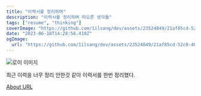 ```yaml
---
title: "이력서를 정리하며"
description: "이력서를 정리하며 떠오른 생각들"
tags: ["resume", "thinking"]
coverImage: "https://github.com/1ilsang/dev/assets/23524849/21af85cd-52c0-4be1-b4c1-02ec7492d8de"
date: "2023-06-18T14:28:56.410Z"
ogImage:
  url: "https://github.com/1ilsang/dev/assets/23524849/21af85cd-52c0-4be1-b4c1-02ec7492d8de"
---
```


![로이 이미지](https://github.com/1ilsang/dev/assets/23524849/21af85cd-52c0-4be1-b4c1-02ec7492d8de)

최근 이력을 너무 정리 안한것 같아 이력서를 한번 정리했다.

[About URL](https://1ilsang.dev/about)
